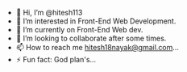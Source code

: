 - 👋 Hi, I’m @hitesh113
- 👀 I’m interested in Front-End Web Development.
- 🌱 I’m currently on Front-End Web dev.
- 💞️ I’m looking to collaborate after some times.
- 📫 How to reach me hitesh18nayak@gmail.com...
- ⚡ Fun fact: God plan's...

<!---
hitesh113/hitesh113 is a ✨ special ✨ repository because its `README.md` (this file) appears on your GitHub profile.
You can click the Preview link to take a look at your changes.
--->
